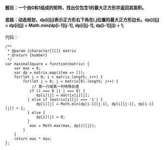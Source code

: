 #### 题目：一个由0和1组成的矩阵，找出仅包含1的最大正方形并返回其面积。

#### 思路：动态规划，dp[i][j]表示正方形右下角在i,j位置的最大正方形边长。dp[i][j] = dp[i][j] = Math.min(dp[i-1][j-1], dp[i][j-1], dp[i-1][j]) + 1;
代码：
```
/**
 * @param {character[][]} matrix
 * @return {number}
 */
var maximalSquare = function(matrix) {
    var max = 0;
    var dp = matrix.map(item => []);
    for(let i = 0; i < matrix.length; i++) {
        for(let j = 0; j < matrix[0].length; j++) {
            // 第一行或第一列特殊处理
           if (i === 0 || j === 0) {
              dp[i][j] = matrix[i][j];
          } else if (matrix[i][j] === '1') { 
              dp[i][j] = Math.min(dp[i-1][j-1], dp[i][j-1], dp[i-1][j]) + 1;
          } else {
              dp[i][j] = 0;
          }
           max = Math.max(max, dp[i][j]); 
        }
    }
    return max * max;
};
